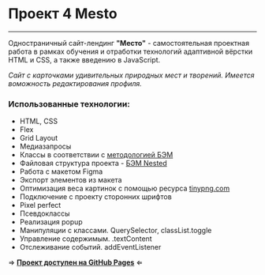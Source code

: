 # Проект 4 Mesto
------
Одностраничный сайт-лендинг __"Место"__ - самостоятельная проектная работа в рамках обучения и отработки технологий адаптивной вёрстки HTML и CSS, а также введению в JavaScript.

*Сайт с карточками удивительных природных мест и творений. Имеется воможность редактирования профиля.*

### Использованные технологии:
  - HTML, CSS
  - Flex
  - Grid Layout
  - Медиазапросы
  - Классы в соответствии с [методологией БЭМ](https://ru.bem.info)
  - Файловая структура проекта - [БЭМ Nested](https://ru.bem.info/methodology/filestructure/#nested)
  - Работа с макетом Figma
  - Экспорт элементов из макета
  - Оптимизация веса картинок с помощью ресурса [tinypng.com](https://tinypng.com/)
  - Подключение с проекту сторонних шрифтов
  - Pixel perfect
  - Псевдоклассы
  - Реализация popup
  - Манипуляции с классами. QuerySelector, classList.toggle
  - Управление содержимым. .textContent
  - Отслеживание событий. addEventListener

&rArr; __[Проект доступен на GitHub Pages](https://sytnikspb.github.io/mesto/index.html "Let's travel together")__ &lArr;
